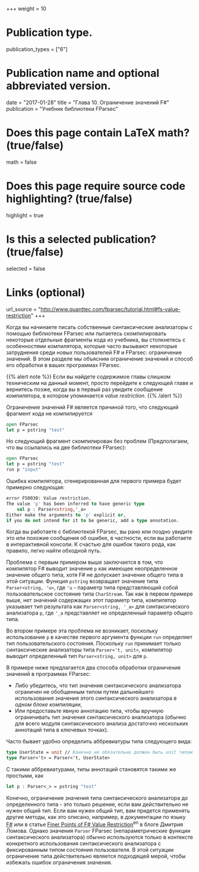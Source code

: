 ﻿+++
weight = 10

# Publication type.
publication_types = ["6"]

# Publication name and optional abbreviated version.
date = "2017-01-28"
title = "Глава 10. Ограничение значений F#"
publication = "Учебник библиотеки FParsec"

# Does this page contain LaTeX math? (true/false)
math = false

# Does this page require source code highlighting? (true/false)
highlight = true

# Is this a selected publication? (true/false)
selected = false

# Links (optional)
url_source = "http://www.quanttec.com/fparsec/tutorial.html#fs-value-restriction"
+++

Когда вы начинаете писать собственные синтаксические анализаторы с помощью библиотеки FParsec или пытаетесь скомпилировать некоторые отдельные фрагменты кода из учебника, вы столкнетесь с особенностями компилятора, которые часто вызывают некоторые затруднения среди новых пользователей F# и FParsec: ограничение значений. В этом разделе мы объясним ограничение значений и способ его обработки в ваших программах FParsec.

{{% alert note %}}
Если вы найдете содержимое главы слишком техническим на данный момент, просто перейдите к следующей главе и вернитесь позже, когда вы в первый раз увидите сообщение компилятора, в котором упоминается *value restriction*.
{{% /alert %}}

Ограничение значений F# является причиной того, что следующий фрагмент кода не компилируется

```fsharp
open FParsec
let p = pstring "test"
```

Но следующий фрагмент скомпилирован без проблем (Предполагаем, что вы ссылались на две библиотеки FParsec):

```fsharp
open FParsec
let p = pstring "test"
run p "input"
```

Ошибка компилятора, сгенерированная для первого примера будет примерно следующая:

```fsharp
error FS0030: Value restriction.
The value 'p' has been inferred to have generic type
    val p : Parser<string,'_a>
Either make the arguments to 'p' explicit or,
if you do not intend for it to be generic, add a type annotation.
```

Когда вы работаете с библиотекой FParsec, вы рано или поздно увидите это или похожие сообщения об ошибке, в частности, если вы работаете в интерактивной консоли. К счастью для ошибок такого рода, как правило, легко найти обходной путь.

Проблема с первым примером выше заключается в том, что компилятор F# выводит значение `p` как имеющее неопределенное значение общего типа, хотя F# не допускает значение общего типа в этой ситуации. Функция `pstring` возвращает значение типа `Parser<string, 'u>`, где `'u` - параметр типа представляющий собой пользовательское состояние типа `CharStream`. Так как в первом примере выше, нет значений содержащих этот параметр типа, компилятор указывает тип результата как `Parser<string, '_a>` для синтаксического анализатора `p`, где `'_a` представляет не определенный параметр общего типа.

Во втором примере эта проблема не возникает, поскольку использование `p` в качестве первого аргумента функции `run` определяет тип пользовательского состояния. Поскольку `run` принимает только синтаксические анализаторы типа `Parser<'t, unit>`, компилятор выводит определенный тип `Parser<string, unit>` для `p`.

В примере ниже предлагается два способа обработки ограничения значений в программах FParsec:

* Либо убедитесь, что тип значения синтаксического анализатора ограничен не обобщенным типом путем дальнейшего использования значения этого синтаксического анализатора *в одном блоке компиляции*,
* Или предоставьте явную аннотацию типа, чтобы вручную ограничивать тип значения синтаксического анализатора (обычно для всего модуля синтаксического анализа достаточно нескольких аннотаций типа в ключевых точках).

Часто бывает удобно определить аббревиатуры типа следующего вида:

```fsharp
type UserState = unit // Конечно не обязательно должен быть unit типом
type Parser<'t> = Parser<'t, UserState>
```

С такими аббревиатурами, типы аннотаций становятся такими же простыми, как

```fsharp
let p : Parser<_> = pstring "test"
```

Конечно, ограничение значения типа синтаксического анализатора до определенного типа - это только решение, если вам действительно не нужен общий тип. Если вам нужен общий тип, вам придется применять другие методы, как это описано, например, в документации по языку [F#](https://docs.microsoft.com/ru-ru/dotnet/fsharp/language-reference/generics/automatic-generalization) или в статье [Finer Points of F# Value Restriction](http://blogs.msdn.com/b/mulambda/archive/2010/05/01/value-restriction-in-f.aspx)<sup>en</sup> в блоге Дмитрия Ломова. Однако значения `Parser` FParsec (непараметрические функции синтаксического анализатора) обычно используются только в контексте конкретного использования синтаксического анализатора с фиксированным типом состояния пользователя. В этой ситуации ограничение типа действительно является подходящей мерой, чтобы избежать ошибок ограничения значения.
